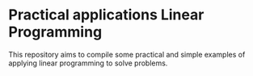 # Practical applications Linear Programming

This repository aims to compile some practical and simple examples of applying linear programming to solve problems.
